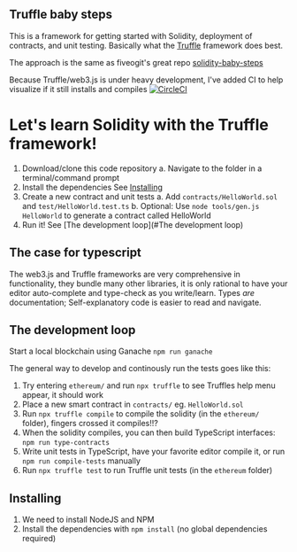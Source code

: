 ## Truffle baby steps

This is a framework for getting started with Solidity, deployment of contracts, and unit testing.
Basically what the [Truffle](http://truffleframework.com/) framework does best.

The approach is the same as fiveogit's great repo [solidity-baby-steps](https://github.com/fivedogit/solidity-baby-steps)

Because Truffle/web3.js is under heavy development, I've added CI to help visualize if it still installs and compiles [![CircleCI](https://circleci.com/gh/johncoffee/truffle-baby-steps.svg?style=svg)](https://circleci.com/gh/johncoffee/truffle-baby-steps)


# Let's learn Solidity with the Truffle framework!

  1. Download/clone this code repository
    a. Navigate to the folder in a terminal/command prompt 
  2. Install the dependencies
    See [Installing](#Installing)
  3. Create a new contract and unit tests
    a. Add `contracts/HelloWorld.sol` and `test/HelloWorld.test.ts`
    b. Optional: Use `node tools/gen.js HelloWorld` to generate a contract called HelloWorld
  4. Run it! See [The development loop](#The development loop)


## The case for typescript

The web3.js and Truffle frameworks are very comprehensive in functionality, they bundle many other libraries, it is only rational to have your editor auto-complete and type-check as you write/learn. Types _are_ documentation; Self-explanatory code is easier to read and navigate. 


## The development loop

Start a local blockchain using Ganache `npm run ganache` 

The general way to develop and continously run the tests goes like this:
  1. Try entering `ethereum/` and run `npx truffle` to see Truffles help menu appear, it should work
  2. Place a new smart contract in `contracts/` eg. `HelloWorld.sol`
  3. Run `npx truffle compile` to compile the solidity (in the `ethereum/` folder), fingers crossed it compiles!!?
  4. When the solidity compiles, you can then build TypeScript interfaces: `npm run type-contracts`
  5. Write unit tests in TypeScript, have your favorite editor compile it, or run `npm run compile-tests` manually
  6. Run `npx truffle test` to run Truffle unit tests (in the `ethereum` folder)


## Installing 

  1. We need to install NodeJS and NPM
  2. Install the dependencies with `npm install` (no global dependencies required)

